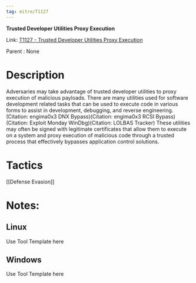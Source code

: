 ```yaml
---
tag: mitre/T1127
---
```


**Trusted Developer Utilities Proxy Execution**

Link: [T1127 - Trusted Developer Utilities Proxy Execution](https://attack.mitre.org/techniques/T1127)

Parent : None


# Description

Adversaries may take advantage of trusted developer utilities to proxy execution of malicious payloads. There are many utilities used for software development related tasks that can be used to execute code in various forms to assist in development, debugging, and reverse engineering.(Citation: engima0x3 DNX Bypass)(Citation: engima0x3 RCSI Bypass)(Citation: Exploit Monday WinDbg)(Citation: LOLBAS Tracker) These utilities may often be signed with legitimate certificates that allow them to execute on a system and proxy execution of malicious code through a trusted process that effectively bypasses application control solutions.

# Tactics


[[Defense Evasion]]


# Notes:

## Linux

Use Tool Template here

## Windows

Use Tool Template here
